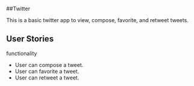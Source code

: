 ##Twitter

This is a basic twitter app to view, compose, favorite, and retweet tweets.


## User Stories

functionality

- User can compose a tweet. 
- User can favorite a tweet. 
- User can retweet a tweet.
